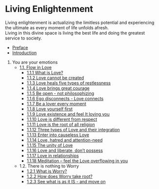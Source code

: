 # Living Enlightenment

Living enlightenment is actualizing the limitless potential and experiencing the ultimate as every moment of life unfolds afresh.  
Living in this divine space is living the best life and doing the greatest service to society.

- [Preface](Preface.md)
- [Introduction](Introduction.md)
    
1. You are your emotions
    - [1.1. Flow in Love](1.1.flow-in-love/1.1.0.flow-in-love.md)
        - [1.1.1 What is Love?](1.1.flow-in-love/1.1.01.what-is-love.md)
        - [1.1.2 Love cannot be created](1.1.flow-in-love/1.1.02.love-cannot-be-created.md)
        - [1.1.3 Love heals five types of restlessness](1.1.flow-in-love/1.1.03.love-heals-five-types-of-restlessness.md)
        - [1.1.4 Love brings great courage](1.1.flow-in-love/1.1.04.love-brings-great-courage.md)
        - [1.1.5 Be open - not philosophizing](1.1.flow-in-love/1.1.05.be-open-not-philosophizing.md)
        - [1.1.6 Ego disconnects - Love connects](1.1.flow-in-love/1.1.06.ego-disconnects-love-connects.md)
        - [1.1.7 Be a lover every moment](1.1.flow-in-love/1.1.07.be-a-lover-every-moment.md)
        - [1.1.8 Love yourself first](1.1.flow-in-love/1.1.08.love-yourself-first.md)
        - [1.1.9 Love existence and feel It loving you](1.1.flow-in-love/1.1.09.love-existence-and-feel-it-loving-you.md)
        - [1.1.10 Love is different from respect](1.1.flow-in-love/1.1.10.love-is-different-from-respect.md)
        - [1.1.11 Love is the root of all religion](1.1.flow-in-love/1.1.11.love-is-the-root-of-all-religion.md)
        - [1.1.12 Three types of Love and their integration](1.1.flow-in-love/1.1.12.three-types-of-love-and-their-integration.md)
        - [1.1.13 Enter into causeless Love](1.1.flow-in-love/1.1.13.enter-into-causeless-love.md)
        - [1.1.14 Love, hatred and attention-need](1.1.flow-in-love/1.1.14.love-hatred-and-attention-need.md)
        - [1.1.15 The unity of Love](1.1.flow-in-love/1.1.15.the-unity-of-love.md)
        - [1.1.16 Love and liberate, don’t possess](1.1.flow-in-love/1.1.16.love-and-liberate-do-not-possess.md)
        - [1.1.17 Love in relationships](1.1.flow-in-love/1.1.17.love-in-relationships.md)
        - [1.1.18 Meditation – feel the Love overflowing in you](1.1.flow-in-love/1.1.18.meditation-feel-the-love-overflowing-in-you.md)
    - 1.2. There is nothing to Worry
        -  [1.2.1 What is Worry?](1.2.there-is-nothing-to-worry/1.2.1.what-is-worry.md)
        -  [1.2.2 How  does Worry take root?](1.2.there-is-nothing-to-worry/1.2.2.how-does-worry-take-root.md)
        -  [1.2.3 See what is as it IS - and move on](1.2.there-is-nothing-to-worry/1.2.3.see-what-is-as-it-is-and-move-on.md)

